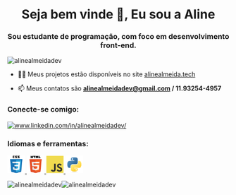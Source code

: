 <h1 align="center">Seja bem vinde 👋, Eu sou a Aline</h1>
<h3 align="center">Sou estudante de programação, com foco em desenvolvimento front-end.</h3>

<p align="left"> <img src="https://komarev.com/ghpvc/?username=alinealmeidadev&label=Profile%20views&color=0e75b6&style=flat" alt="alinealmeidadev" /> </p>

- 👨‍💻 Meus projetos estão disponíveis no site [alinealmeida.tech](alinealmeida.tech)

- 📫 Meus contatos são **alinealmeidadev@gmail.com / 11.93254-4957**

<h3 align="left">Conecte-se comigo:</h3>
<p align="esquerda">
<a href="https://linkedin.com/in/www.linkedin.com/in/alinealmeidadev/" target="blank"><img align="center" src="https://raw.githubusercontent. com/rahuldkjain/github-profile-readme-generator/master/src/images/icons/Social/linked-in-alt.svg" alt="www.linkedin.com/in/alinealmeidadev/" height="30" largura ="40" /></a>
</p>

<h3 align="left">Idiomas e ferramentas:</h3>
<p align="esquerda"> <a href="https://www.w3schools.com/css/" target="_blank" rel="noreferrer"> <img src="https://raw.githubusercontent.com/devicons/devicon/master/icons/css3/css3-original-wordmark.svg" alt="css3" width="40" height="40"/> </a> <a href="https://www.w3.org/html/" target="_blank" rel="noreferrer"> <img src="https://raw.githubusercontent.com/devicons/devicon/master/icons/html5/html5-original-wordmark.svg" alt="html5" width="40" height="40"/> </a> <a href="https://developer.mozilla.org/en-US/docs/Web/JavaScript" target="_blank" rel="noreferrer"> <img src="https://raw.githubusercontent.com/devicons/devicon/master/icons/javascript/javascript-original.svg" alt="javascript" width="40" height="40"/> </a> <a href="https://www.python.org" target="_blank" rel="noreferrer"> <img src="https://raw.githubusercontent.com/devicons/devicon/master/icons/python/python-original.svg" alt="python" width="40" height="40"/> </a> </p>

<p><img align="left" src="https://github-readme-stats.vercel.app/api/top-langs?username=alinealmeidadev&show_icons=true&locale=en&layout=compact" alt="alinealmeidadev" /></p>

<p>&nbsp;<img align="left" src="https://github-readme-stats.vercel.app/api?username=alinealmeidadev&show_icons=true&locale=en" alt="alinealmeidadev" width="360px" /></p>

